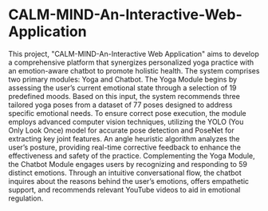 # CALM-MIND-An-Interactive-Web-Application
This project, "CALM-MIND-An-Interactive Web Application" aims to develop a comprehensive platform that synergizes personalized yoga practice with an emotion-aware chatbot to promote holistic health. The system comprises two primary modules: Yoga and Chatbot.
The Yoga Module begins by assessing the user’s current emotional state through a selection of 19 predefined moods. Based on this input, the system recommends three tailored yoga poses from a dataset of 77 poses designed to address specific emotional needs. To ensure correct pose execution, the module employs advanced computer vision techniques, utilizing the YOLO (You Only Look Once) model for accurate pose detection and PoseNet for extracting key joint features. An angle heuristic algorithm analyzes the user’s posture, providing real-time corrective feedback to enhance the effectiveness and safety of the practice.
Complementing the Yoga Module, the Chatbot Module engages users by recognizing and responding to 59 distinct emotions. Through an intuitive conversational flow, the chatbot inquires about the reasons behind the user’s emotions, offers empathetic support, and recommends relevant YouTube videos to aid in emotional regulation.
